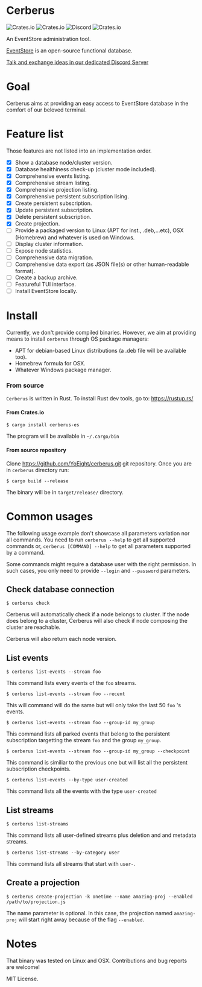 Cerberus
========

![Crates.io](https://img.shields.io/crates/v/cerberus-es.svg)
![Crates.io](https://img.shields.io/crates/d/cerberus-es.svg)
![Discord](https://img.shields.io/discord/415421715385155584.svg)
![Crates.io](https://img.shields.io/crates/l/cerberus-es.svg)

An EventStore administration tool.

[EventStore] is an open-source functional database.

[Talk and exchange ideas in our dedicated Discord Server]

Goal
====

Cerberus aims at providing an easy access to EventStore database in the comfort of our beloved terminal.

Feature list
============

Those features are not listed into an implementation order.

- [x] Show a database node/cluster version.
- [x] Database healthiness check-up (cluster mode included).
- [x] Comprehensive events listing.
- [x] Comprehensive stream listing.
- [x] Comprehensive projection listing.
- [x] Comprehensive persistent subscription lising.
- [x] Create persistent subscription.
- [x] Update persistent subscription.
- [x] Delete persistent subscription.
- [x] Create projection.
- [ ] Provide a packaged version to Linux (APT for inst., .deb,…etc), OSX (Homebrew) and whatever is used on Windows.
- [ ] Display cluster information.
- [ ] Expose node statistics.
- [ ] Comprehensive data migration.
- [ ] Comprehensive data export (as JSON file(s) or other human-readable format).
- [ ] Create a backup archive.
- [ ] Featureful TUI interface.
- [ ] Install EventStore locally.

Install
=======

Currently, we don't provide compiled binaries. However, we aim at providing means to install `cerberus`
through OS package managers:

* APT for debian-based Linux distributions (a .deb file will be available too).
* Homebrew formula for OSX.
* Whatever Windows package manager.

### From source

`Cerberus` is written in Rust. To install Rust dev tools, go to: https://rustup.rs/

#### From Crates.io

```
$ cargo install cerberus-es
```

The program will be available in `~/.cargo/bin`

#### From source repository

Clone https://github.com/YoEight/cerberus.git git repository. Once you are in `cerberus` directory run:

```
$ cargo build --release
```

The binary will be in `target/release/` directory.

Common usages
=============

The following usage example don't showcase all parameters variation nor all commands. You need to run
`cerberus --help` to get all supported commands or, `cerberus [COMMAND] --help` to get all parameters supported by a command.

Some commands might require a database user with the right permission. In such cases, you only need to provide `--login` and `--password` parameters.

## Check database connection

```
$ cerberus check
```

Cerberus will automatically check if a node belongs to cluster. If the node does belong to a
cluster, Cerberus will also check if node composing the cluster are reachable.

Cerberus will also return each node version.

## List events

```
$ cerberus list-events --stream foo
```

This command lists every events of the `foo` streams.

```
$ cerberus list-events --stream foo --recent
```

This will command will do the same but will only take the last 50 `foo` 's events.

```
$ cerberus list-events --stream foo --group-id my_group
```
This command lists all parked events that belong to the persistent subscription targetting the stream `foo` and the group
`my_group`.

```
$ cerberus list-events --stream foo --group-id my_group --checkpoint
```
This command is similiar to the previous one but will list all the persistent subscription checkpoints.

```
$ cerberus list-events --by-type user-created
```

This command lists all the events with the type `user-created`

## List streams

```
$ cerberus list-streams
```

This command lists all user-defined streams plus deletion and and metadata streams.

```
$ cerberus list-streams --by-category user
```

This command lists all streams that start with `user-`.

## Create a projection

```
$ cerberus create-projection -k onetime --name amazing-proj --enabled /path/to/projection.js 
```

The name parameter is optional. In this case, the projection named `amazing-proj` will
start right away because of the flag `--enabled`.

Notes
=====

That binary was tested on Linux and OSX.
Contributions and bug reports are welcome!

MIT License.

[EventStore]: http://eventstore.org
[Talk and exchange ideas in our dedicated Discord Server]: https://discord.gg/x7q37jJ
